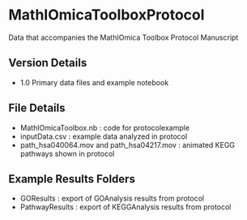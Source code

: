 # MathIOmicaToolboxProtocol
Data that accompanies the MathIOmica Toolbox Protocol Manuscript
## Version Details
- 1.0 Primary data files and example notebook

## File Details
- MathIOmicaToolbox.nb : code for protocolexample
- inputData.csv : example data analyzed in protocol
- path_hsa040064.mov and path_hsa04217.mov : animated KEGG pathways shown in protocol

## Example Results Folders
- GOResults : export of GOAnalysis results from protocol
- PathwayResults : export of KEGGAnalysis results from protocol
